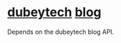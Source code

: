 # [dubeytech](https://dubeytech.github.io) [blog](https://dubeytech.com/blog)

Depends on the dubeytech blog API.
